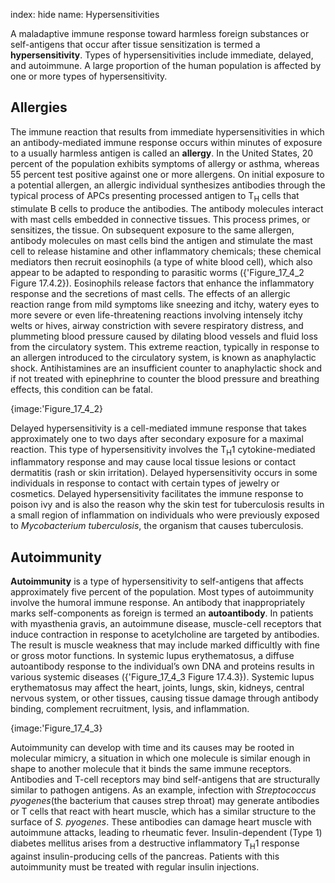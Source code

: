 index: hide
name: Hypersensitivities

A maladaptive immune response toward harmless foreign substances or self-antigens that occur after tissue sensitization is termed a  **hypersensitivity**. Types of hypersensitivities include immediate, delayed, and autoimmune. A large proportion of the human population is affected by one or more types of hypersensitivity.

## Allergies

The immune reaction that results from immediate hypersensitivities in which an antibody-mediated immune response occurs within minutes of exposure to a usually harmless antigen is called an  **allergy**. In the United States, 20 percent of the population exhibits symptoms of allergy or asthma, whereas 55 percent test positive against one or more allergens. On initial exposure to a potential allergen, an allergic individual synthesizes antibodies through the typical process of APCs presenting processed antigen to T<sub>H</sub> cells that stimulate B cells to produce the antibodies. The antibody molecules interact with mast cells embedded in connective tissues. This process primes, or sensitizes, the tissue. On subsequent exposure to the same allergen, antibody molecules on mast cells bind the antigen and stimulate the mast cell to release histamine and other inflammatory chemicals; these chemical mediators then recruit eosinophils (a type of white blood cell), which also appear to be adapted to responding to parasitic worms ({'Figure_17_4_2 Figure 17.4.2}). Eosinophils release factors that enhance the inflammatory response and the secretions of mast cells. The effects of an allergic reaction range from mild symptoms like sneezing and itchy, watery eyes to more severe or even life-threatening reactions involving intensely itchy welts or hives, airway constriction with severe respiratory distress, and plummeting blood pressure caused by dilating blood vessels and fluid loss from the circulatory system. This extreme reaction, typically in response to an allergen introduced to the circulatory system, is known as anaphylactic shock. Antihistamines are an insufficient counter to anaphylactic shock and if not treated with epinephrine to counter the blood pressure and breathing effects, this condition can be fatal.


{image:'Figure_17_4_2}
        

Delayed hypersensitivity is a cell-mediated immune response that takes approximately one to two days after secondary exposure for a maximal reaction. This type of hypersensitivity involves the T<sub>H</sub>1 cytokine-mediated inflammatory response and may cause local tissue lesions or contact dermatitis (rash or skin irritation). Delayed hypersensitivity occurs in some individuals in response to contact with certain types of jewelry or cosmetics. Delayed hypersensitivity facilitates the immune response to poison ivy and is also the reason why the skin test for tuberculosis results in a small region of inflammation on individuals who were previously exposed to  *Mycobacterium tuberculosis*, the organism that causes tuberculosis.

## Autoimmunity

 **Autoimmunity** is a type of hypersensitivity to self-antigens that affects approximately five percent of the population. Most types of autoimmunity involve the humoral immune response. An antibody that inappropriately marks self-components as foreign is termed an  **autoantibody**. In patients with myasthenia gravis, an autoimmune disease, muscle-cell receptors that induce contraction in response to acetylcholine are targeted by antibodies. The result is muscle weakness that may include marked difficultly with fine or gross motor functions. In systemic lupus erythematosus, a diffuse autoantibody response to the individual’s own DNA and proteins results in various systemic diseases ({'Figure_17_4_3 Figure 17.4.3}). Systemic lupus erythematosus may affect the heart, joints, lungs, skin, kidneys, central nervous system, or other tissues, causing tissue damage through antibody binding, complement recruitment, lysis, and inflammation.


{image:'Figure_17_4_3}
        

Autoimmunity can develop with time and its causes may be rooted in molecular mimicry, a situation in which one molecule is similar enough in shape to another molecule that it binds the same immune receptors. Antibodies and T-cell receptors may bind self-antigens that are structurally similar to pathogen antigens. As an example, infection with  *Streptococcus pyogenes*(the bacterium that causes strep throat) may generate antibodies or T cells that react with heart muscle, which has a similar structure to the surface of  *S. pyogenes*. These antibodies can damage heart muscle with autoimmune attacks, leading to rheumatic fever. Insulin-dependent (Type 1) diabetes mellitus arises from a destructive inflammatory T<sub>H</sub>1 response against insulin-producing cells of the pancreas. Patients with this autoimmunity must be treated with regular insulin injections.
